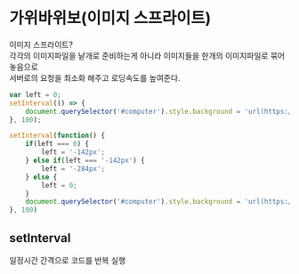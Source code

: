 # 가위바위보\(이미지 스프라이트\)

이미지 스프라이트?  
각각의 이미지파일을 낱개로 준비하는게 아니라 이미지들을 한개의 이미지파일로 묶어 놓음으로  
서버로의 요청을 최소화 해주고 로딩속도를 높여준다.

```javascript
var left = 0;
setInterval(() => {
    document.querySelector('#computer').style.background = 'url(https://en.pimg.jp/023/182/267/1/23182267.jpg)' + left + '0';
}, 100);

setInterval(function() {
    if(left === 0) {
        left = '-142px';
    } else if(left === '-142px') {
        left = '-284px';
    } else {
        left = 0;
    }
    document.querySelector('#computer').style.background = 'url(https://en.pimg.jp/023/182/267/1/23182267.jpg)' + left + '0';
}, 100)
```

## setInterval

일정시간 간격으로 코드를 반복 실행

